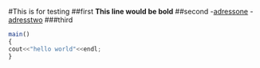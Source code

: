 #This is for testing
##first
**This line would be bold**
##second
-[adressone](/src)
-[adresstwo](/bin)
###third
```javascript
main()
{
cout<<"hello world"<<endl;
}
```
